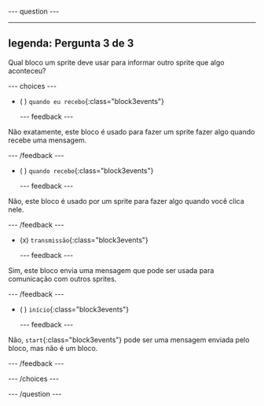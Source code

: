 
--- question ---

---
legenda: Pergunta 3 de 3
---

Qual bloco um sprite deve usar para informar outro sprite que algo aconteceu?

--- choices ---

- ( ) `quando eu recebo`{:class="block3events"}

  --- feedback ---

Não exatamente, este bloco é usado para fazer um sprite fazer algo quando recebe uma mensagem.

  --- /feedback ---

- ( ) `quando recebo`{:class="block3events"}


  --- feedback ---

Não, este bloco é usado por um sprite para fazer algo quando você clica nele.

  --- /feedback ---

- (x) `transmissão`{:class="block3events"}

  --- feedback ---

Sim, este bloco envia uma mensagem que pode ser usada para comunicação com outros sprites.

  --- /feedback ---

- ( ) `início`{:class="block3events"}

  --- feedback ---

Não, `start`{:class="block3events"} pode ser uma mensagem enviada pelo bloco, mas não é um bloco.

  --- /feedback ---

--- /choices ---

--- /question ---
